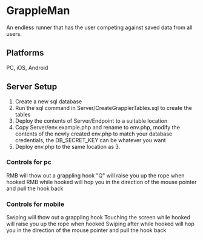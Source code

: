 # GrappleMan
An endless runner that has the user competing against saved data from all users.

## Platforms
PC, iOS, Android

## Server Setup 
1. Create a new sql database
2. Run the sql command in Server/CreateGrapplerTables.sql to create the tables
3. Deploy the contents of Server/Endpoint to a suitable location
4. Copy Server/env.example.php and rename to env.php, modify the contents of the newly created env.php to match your database credentials, the DB_SECRET_KEY can be whatever you want
5. Deploy env.php to the same location as 3.

### Controls for pc
RMB will thow out a grappling hook
"Q" will raise you up the rope when hooked
RMB while hooked will hop you in the direction of the mouse pointer and pull the hook back

### Controls for mobile
Swiping will thow out a grappling hook
Touching the screen while hooked will raise you up the rope when hooked
Swiping after while hooked will hop you in the direction of the mouse pointer and pull the hook back
